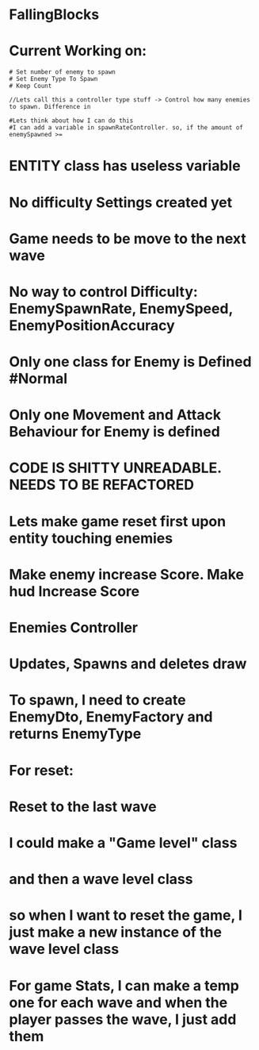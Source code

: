 # FallingBlocks


# Current Working on:
    # Set number of enemy to spawn
    # Set Enemy Type To Spawn
    # Keep Count

    //Lets call this a controller type stuff -> Control how many enemies to spawn. Difference in

    #Lets think about how I can do this
    #I can add a variable in spawnRateController. so, if the amount of enemySpawned >=


# ENTITY class has useless variable


# No difficulty Settings created yet
# Game needs to be move to the next wave
# No way to control Difficulty: EnemySpawnRate, EnemySpeed, EnemyPositionAccuracy
# Only one class for Enemy is Defined #Normal
# Only one Movement and Attack Behaviour for Enemy is defined


# CODE IS SHITTY UNREADABLE. NEEDS TO BE REFACTORED


# Lets make game reset first upon entity touching enemies
# Make enemy increase Score. Make hud Increase Score


# Enemies Controller
# Updates, Spawns and deletes draw
# To spawn, I need to create EnemyDto, EnemyFactory and returns EnemyType


# For reset:
# Reset to the last wave
# I could make a "Game level" class
# and then a wave level class
# so when I want to reset the game, I just make a new instance of the wave level class 
# For game Stats, I can make a temp one for each wave and when the player passes the wave, I just add them 


